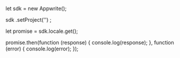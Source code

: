 let sdk = new Appwrite();

sdk
    .setProject('')
;

let promise = sdk.locale.get();

promise.then(function (response) {
    console.log(response);
}, function (error) {
    console.log(error);
});